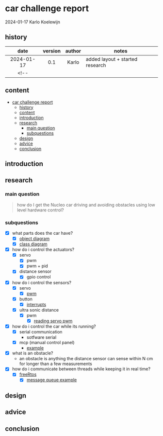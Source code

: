 # car challenge report

2024-01-17
Karlo Koelewijn

## history

| date | version | author | notes |
| :---: | :---: | :---: | --- |
| 2024-01-17 | 0.1 | Karlo | added layout + started research |
<!-- |  |  |  |  | -->

## content

- [car challenge report](#car-challenge-report)
  - [history](#history)
  - [content](#content)
  - [introduction](#introduction)
  - [research](#research)
    - [main question](#main-question)
    - [subquestions](#subquestions)
  - [design](#design)
  - [advice](#advice)
  - [conclusion](#conclusion)

## introduction

## research

### main question

> how do I get the Nucleo car driving and avoiding obstacles using low level hardware control?

### subquestions

- [x] what parts does the car have?
  - [x] [object diagram](<./../../ES/car challenge/class diagram.md#object>)
  - [x] [class diagram](<./../../ES/car challenge/class diagram.md#class>)
- [x] how do i control the actuators?
  - [x] servo
    - [x] pwm
    - [x] pwm + pid
  - [x] distance sensor
    - [x] gpio control
- [x] how do i control the sensors?
  - [x] servo
    - [x] [pwm](<./../../ES/nucleo tests/nucleo-f303re-2x-pwm/>)
  - [x] button
    - [x] [interrupts](<./../../ES/nucleo tests/nucleo-f303re-gpio-challange/>)
  - [x] ultra sonic distance
    - [x] pwm
      - [x] [reading servo pwm](<./../../ES/nucleo tests/nucleo-f303re-pwm-input/>)
- [x] how do i control the car while its running?
  - [x] serial communication
    - sotfware serial
  - [x] mcp (manual control panel)
    - [example](./../../ES/nucleo%20tests/nucleo-f303re-gpio-challange/)
- [x] what is an obstacle?
  - an obstacle is anything the distance sensor can sense within N cm for longer than a few measurements
- [x] how do i communicate between threads while keeping it in real time?
  - [x] [freeRtos](<./../../ES/nucleo tests/nucleo-f303re-freeRtos-test/>)
    - [x] [message queue example](./../../ES/nucleo%20tests/nucleo-f303re-rtos-msgQueue-test/)

## design

## advice

## conclusion
